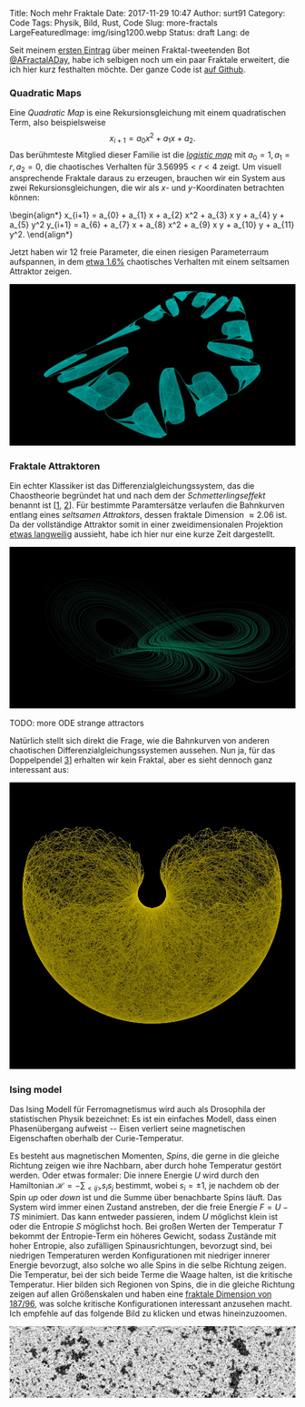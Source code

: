 Title: Noch mehr Fraktale
Date: 2017-11-29 10:47
Author: surt91
Category: Code
Tags: Physik, Bild, Rust, Code
Slug: more-fractals
LargeFeaturedImage: img/ising1200.webp
Status: draft
Lang: de

Seit meinem [ersten Eintrag]({filename}/randomFractals.md) über meinen
Fraktal-tweetenden Bot [@AFractalADay](https://twitter.com/AFractalADay),
habe ich selbigen noch um ein paar Fraktale erweitert, die ich hier kurz
festhalten möchte. Der ganze Code ist [auf Github](https://github.com/surt91/AFractalADay).

### Quadratic Maps

Eine *Quadratic Map* is eine Rekursionsgleichung mit einem quadratischen
Term, also beispielsweise
$$x_{i+1} = a_0 x^2 + a_1 x + a_2.$$
Das berühmteste Mitglied dieser Familie ist die [*logistic map*](https://de.wikipedia.org/wiki/Logistische_Gleichung)
mit $a_0=1, a_1=r, a_2=0$, die chaotisches Verhalten für $3.56995 < r < 4$ zeigt.
Um visuell ansprechende Fraktale daraus zu erzeugen, brauchen wir ein System aus
zwei Rekursionsgleichungen, die wir als $x$- und $y$-Koordinaten betrachten können:

\begin{align*}
x_{i+1} = a_{0} + a_{1} x + a_{2} x^2 + a_{3} x y + a_{4} y + a_{5} y^2
y_{i+1} = a_{6} + a_{7} x + a_{8} x^2 + a_{9} x y + a_{10} y + a_{11} y^2.
\end{align*}

Jetzt haben wir 12 freie Parameter, die einen riesigen Parameterraum aufspannen,
in dem [etwa 1.6%](http://sprott.physics.wisc.edu/pubs/paper203.htm) chaotisches
Verhalten mit einem seltsamen Attraktor zeigen.

[![Quadratic Map](/img/quadraticMap1200.webp)](/img/quadraticMap.png)

### Fraktale Attraktoren

Ein echter Klassiker ist das Differenzialgleichungssystem, das die Chaostheorie
begründet hat und nach dem der *Schmetterlingseffekt* benannt
ist [[1]({filename}/schmetterlingseffekt.md), [2]({filename}/seltsamer-attraktor.md)].
Für bestimmte Paramtersätze verlaufen die Bahnkurven entlang eines *seltsamen Attraktors*,
dessen fraktale Dimension $\approx 2.06$ ist. Da der vollständige Attraktor somit in
einer zweidimensionalen Projektion [etwas langweilig](/img/lorenz_full_attractor.png) aussieht,
habe ich hier nur eine kurze Zeit dargestellt.

[![Lorenz-Attraktor](/img/lorenzattraktor2_1200.webp)](/img/lorenzattraktor2_.png)

TODO: more ODE strange attractors

Natürlich stellt sich direkt die Frage, wie die Bahnkurven von anderen chaotischen
Differenzialgleichungssystemen aussehen. Nun ja, für das Doppelpendel [3]({filename}/doppelpendel.md)]
erhalten wir kein Fraktal, aber es sieht dennoch ganz interessant aus:

[![Doppelpendel](/img/doublePendulumLong1200.webp)](/img/doublePendulumLong.png)

### Ising model

Das Ising Modell für Ferromagnetismus wird auch als Drosophila
der statistischen Physik bezeichnet: Es ist ein einfaches
Modell, dass einen Phasenübergang aufweist -- Eisen verliert
seine magnetischen Eigenschaften oberhalb der Curie-Temperatur.

Es besteht aus magnetischen Momenten, *Spins*, die gerne in die
gleiche Richtung zeigen wie ihre Nachbarn, aber durch hohe Temperatur
gestört werden. Oder etwas formaler: Die innere Energie $U$ wird durch
den Hamiltonian $\mathcal{H} = - \sum_{<ij>} s_i s_j$ bestimmt, wobei
$s_i = \pm 1$, je nachdem ob der Spin *up* oder *down* ist und die
Summe über benachbarte Spins läuft. Das System
wird immer einen Zustand anstreben, der die freie Energie $F=U-TS$
minimiert. Das kann entweder passieren, indem $U$ möglichst klein
ist oder die Entropie $S$ möglichst hoch. Bei großen Werten der
Temperatur $T$ bekommt der Entropie-Term ein höheres Gewicht, sodass
Zustände mit hoher Entropie, also zufälligen Spinausrichtungen,
bevorzugt sind, bei niedrigen Temperaturen werden Konfigurationen
mit niedriger innerer Energie bevorzugt, also solche wo alle Spins
in die selbe Richtung zeigen. Die Temperatur, bei der sich beide
Terme die Waage halten, ist die kritische Temperatur. Hier bilden
sich Regionen von Spins, die in die gleiche Richtung zeigen auf allen
Größenskalen und haben eine
[fraktale Dimension von 187/96](https://doi.org/10.1103/PhysRevLett.62.1067),
was solche kritische Konfigurationen interessant anzusehen macht.
Ich empfehle auf das folgende Bild zu klicken und etwas hineinzuzoomen.

[![Kritisches Ising System](/img/ising1200.webp)](/img/ising.png)

